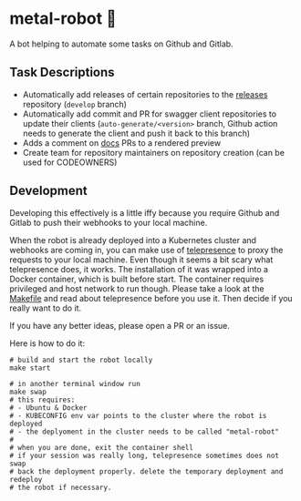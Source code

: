 # metal-robot 🤖

A bot helping to automate some tasks on Github and Gitlab.

## Task Descriptions

- Automatically add releases of certain repositories to the [releases](https://github.com/metal-stack/releases) repository (`develop` branch)
- Automatically add commit and PR for swagger client repositories to update their clients (`auto-generate/<version>` branch, Github action needs to generate the client and push it back to this branch)
- Adds a comment on [docs](https://github.com/metal-stack/docs) PRs to a rendered preview
- Create team for repository maintainers on repository creation (can be used for CODEOWNERS)

## Development

Developing this effectively is a little iffy because you require Github and Gitlab to push their webhooks to your local machine.

When the robot is already deployed into a Kubernetes cluster and webhooks are coming in, you can make use of [telepresence](https://www.telepresence.io/) to proxy the requests to your local machine. Even though it seems a bit scary what telepresence does, it works. The installation of it was wrapped into a Docker container, which is built before start. The container requires privileged and host network to run though. Please take a look at the [Makefile](Makefile) and read about telepresence before you use it. Then decide if you really want to do it.

If you have any better ideas, please open a PR or an issue.

Here is how to do it:

```
# build and start the robot locally
make start

# in another terminal window run
make swap
# this requires:
# - Ubuntu & Docker
# - KUBECONFIG env var points to the cluster where the robot is deployed
# - the deplyoment in the cluster needs to be called "metal-robot"
#
# when you are done, exit the container shell
# if your session was really long, telepresence sometimes does not swap
# back the deployment properly. delete the temporary deployment and redeploy
# the robot if necessary.
```
